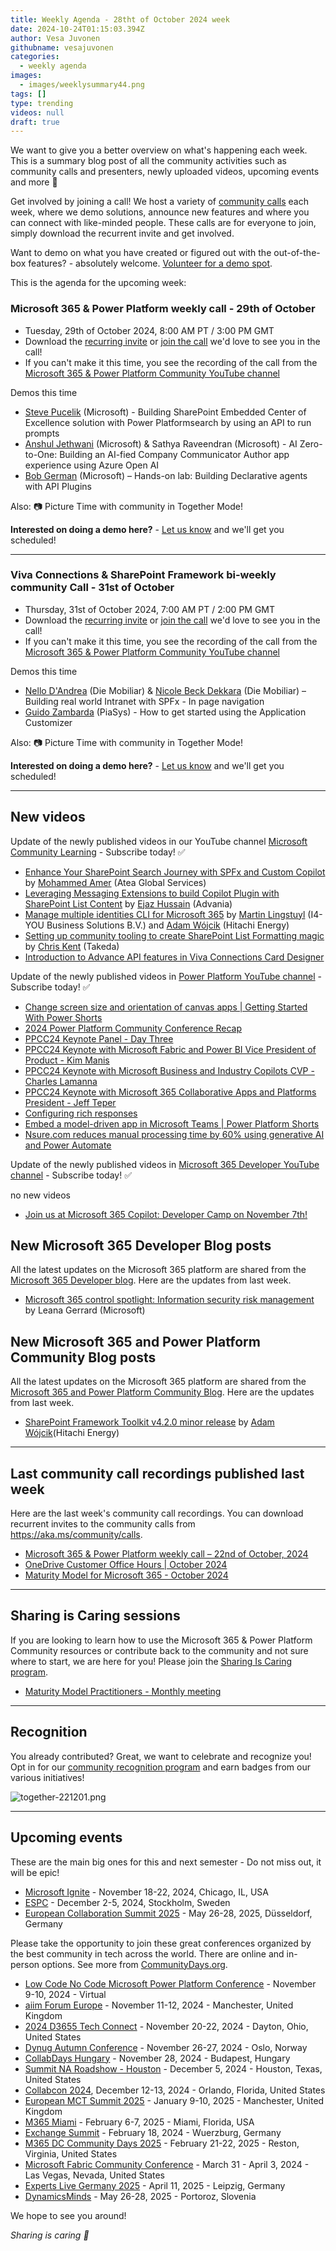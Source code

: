 ```yaml
---
title: Weekly Agenda - 28tht of October 2024 week
date: 2024-10-24T01:15:03.394Z
author: Vesa Juvonen
githubname: vesajuvonen
categories:
  - weekly agenda
images:
  - images/weeklysummary44.png
tags: []
type: trending
videos: null
draft: true
---
```


We want to give you a better overview on what's happening each week. This is a summary blog post of all the community activities such as community calls and presenters, newly uploaded videos, upcoming events and more 🚀 

Get involved by joining a call! We host a variety of [community calls](https://aka.ms/community/calls) each week, where we demo solutions, announce new features and where you can connect with like-minded people. These calls are for everyone to join, simply download the recurrent invite and get involved. 

Want to demo on what you have created or figured out with the out-of-the-box features? - absolutely welcome. [Volunteer for a demo spot](https://aka.ms/community/request/demo).

This is the agenda for the upcoming week:

### Microsoft 365 & Power Platform weekly call - 29th of October

* Tuesday, 29th of October 2024, 8:00 AM PT / 3:00 PM GMT
* Download the [recurring invite](https://aka.ms/m365-dev-call) or [join the call](https://aka.ms/m365-dev-call-join) we'd love to see you in the call!
* If you can't make it this time, you see the recording of the call from the [Microsoft 365 & Power Platform Community YouTube channel](https://www.youtube.com/playlist?list=PLR9nK3mnD-OUQOW86tT5dkCRQAVGY7DlH)

Demos this time

* [Steve Pucelik](https://www.linkedin.com/in/stevepucelik/) (Microsoft) - Building SharePoint Embedded Center of Excellence solution with Power Platformsearch by using an API to run prompts
* [Anshul Jethwani](https://www.linkedin.com/in/ajethwani/) (Microsoft) & Sathya Raveendran (Microsoft) - AI Zero-to-One: Building an AI-fied Company Communicator Author app experience using Azure Open AI
* [Bob German](https://www.linkedin.com/in/bgerman/) (Microsoft) – Hands-on lab: Building Declarative agents with API Plugins


Also: 📷 Picture Time with community in Together Mode!

**Interested on doing a demo here?** - [Let us know](https://aka.ms/community/request/demo) and we'll get you scheduled!

---


### Viva Connections & SharePoint Framework bi-weekly community Call - 31st of October

* Thursday, 31st of October 2024, 7:00 AM PT / 2:00 PM GMT
* Download the [recurring invite](https://aka.ms/spdev-spfx-call) or [join the call](https://aka.ms/spdev-spfx-call-join) we'd love to see you in the call!
* If you can't make it this time, you see the recording of the call from the [Microsoft 365 & Power Platform Community YouTube channel](https://www.youtube.com/watch?v=gAqUr9wa2_0&list=PLR9nK3mnD-OURfm5Ypu-wK52cxBv_gXCA)

Demos this time

* [Nello D'Andrea](https://www.linkedin.com/in/nello-d-andrea/) (Die Mobiliar) & [Nicole Beck Dekkara](https://www.linkedin.com/in/nicole-beck-dekkara/) (Die Mobiliar) –  Building real world Intranet with SPFx - In page navigation
* [Guido Zambarda](https://www.linkedin.com/in/guidozam/) (PiaSys) - How to get started using the Application Customizer


Also: 📷 Picture Time with community in Together Mode!

**Interested on doing a demo here?** - [Let us know](https://aka.ms/community/request/demo) and we'll get you scheduled!


---

## New videos 

Update of the newly published videos in our YouTube channel [Microsoft Community Learning](https://www.youtube.com/@MicrosoftCommunityLearning) - Subscribe today! ✅

* [Enhance Your SharePoint Search Journey with SPFx and Custom Copilot](https://www.youtube.com/watch?v=YwHL6Q44PgE) by [Mohammed Amer](https://linkedin.com/in/mohammad3mer) (Atea Global Services)
* [Leveraging Messaging Extensions to build Copilot Plugin with SharePoint List Content](https://www.youtube.com/watch?v=oPWwZ1FAmqo) by [Ejaz Hussain](https://linkedin.com/in/hussaine) (Advania)
* [Manage multiple identities CLI for Microsoft 365](https://www.youtube.com/watch?v=vmtFRnNckGM) by [Martin Lingstuyl](https://linkedin.com/in/martinlingstuyl) (I4-YOU Business Solutions B.V.) and [Adam Wójcik](https://linkedin.com/in/adam-w%c3%b3jcik-9b7777a6) (Hitachi Energy) 
* [Setting up community tooling to create SharePoint List Formatting magic](https://www.youtube.com/watch?v=ZE3mu348iS0) by [Chris Kent](https://www.linkedin.com/in/thechriskent/) (Takeda)
* [Introduction to Advance API features in Viva Connections Card Designer](https://www.youtube.com/watch?v=HlfuiIMZTXc)



Update of the newly published videos in [Power Platform YouTube channel](https://www.youtube.com/@mspowerplatform) - Subscribe today! ✅

* [Change screen size and orientation of canvas apps | Getting Started With Power Shorts](https://www.youtube.com/watch?v=dsow8q4LzA8)
* [2024 Power Platform Community Conference Recap](https://www.youtube.com/watch?v=MdYdPSFtfMk)
* [PPCC24 Keynote Panel - Day Three](https://www.youtube.com/watch?v=j_TLQFUKNRg)
* [PPCC24 Keynote with Microsoft Fabric and Power BI Vice President of Product - Kim Manis](https://www.youtube.com/watch?v=RPYbaarti7U)
* [PPCC24 Keynote with Microsoft Business and Industry Copilots CVP - Charles Lamanna](https://www.youtube.com/watch?v=R7tNtLxQaSY)
* [PPCC24 Keynote with Microsoft 365 Collaborative Apps and Platforms President - Jeff Teper](https://www.youtube.com/watch?v=AeOVJ5jRBZo)
* [Configuring rich responses](https://www.youtube.com/watch?v=so2TLye0cUo)
* [Embed a model-driven app in Microsoft Teams | Power Platform Shorts](https://www.youtube.com/watch?v=vRzJAN5P4X8)
* [Nsure.com reduces manual processing time by 60% using generative AI and Power Automate](https://www.youtube.com/watch?v=I0ykNx4XLE8)


Update of the newly published videos in [Microsoft 365 Developer YouTube channel](https://www.youtube.com/@Microsoft365Developer) - Subscribe today! ✅

no new videos

* [Join us at Microsoft 365 Copilot: Developer Camp on November 7th!](https://www.youtube.com/watch?v=l4bCs34T6qM)


## New Microsoft 365 Developer Blog posts

All the latest updates on the Microsoft 365 platform are shared from the [Microsoft 365 Developer blog](https://devblogs.microsoft.com/microsoft365dev/). Here are the updates from last week.

* [Microsoft 365 control spotlight: Information security risk management](https://devblogs.microsoft.com/microsoft365dev/microsoft-365-control-spotlight-information-security-risk-management/) by Leana Gerrard (Microsoft)


## New Microsoft 365 and Power Platform Community Blog posts

All the latest updates on the Microsoft 365 platform are shared from the [Microsoft 365 and Power Platform Community Blog](https://pnp.github.io/blog/). Here are the updates from last week.

* [SharePoint Framework Toolkit v4.2.0 minor release](https://pnp.github.io/blog/post/spfx-toolkit-vscode-v-4-2-release/) by [Adam Wójcik](https://www.linkedin.com/in/adam-w%C3%B3jcik-9b7777a6/)(Hitachi Energy)


---

## Last community call recordings published last week

Here are the last week's community call recordings. You can download recurrent invites to the community calls from https://aka.ms/community/calls.

* [Microsoft 365 & Power Platform weekly call – 22nd of October, 2024](https://www.youtube.com/watch?v=-wbmcljmDHI)
* [OneDrive Customer Office Hours | October 2024](https://www.youtube.com/watch?v=_uTkTrWcZfE)
* [Maturity Model for Microsoft 365 - October 2024](https://www.youtube.com/watch?v=Lq2Et15tc4s)



---

## Sharing is Caring sessions

If you are looking to learn how to use the Microsoft 365 & Power Platform Community resources or contribute back to the community and not sure where to start, we are here for you! Please join the [Sharing Is Caring program](https://pnp.github.io/sharing-is-caring/).

* [Maturity Model Practitioners - Monthly meeting](https://aka.ms/mm4m365/invite)

---

## Recognition

You already contributed? Great, we want to celebrate and recognize you! Opt in for our [community recognition program](https://pnp.github.io/recognitionprogram/) and earn badges from our various initiatives! 

![together-221201.png](images/community-recognization-program.png)

---

## Upcoming events

These are the main big ones for this and next semester - Do not miss out, it will be epic!

* [Microsoft Ignite](https://ignite.microsoft.com/en-US/home) - November 18-22, 2024, Chicago, IL, USA
* [ESPC](https://www.sharepointeurope.com/) - December 2-5, 2024, Stockholm, Sweden
* [European Collaboration Summit 2025](https://collabsummit.eu/) - May 26-28, 2025, Düsseldorf, Germany

Please take the opportunity to join these great conferences organized by the best community in tech across the world. There are online and in-person options. See more from [CommunityDays.org](https://www.communitydays.org/).



* [Low Code No Code Microsoft Power Platform Conference](https://www.communitydays.org/event/2024-11-09/low-code-no-code-microsoft-power-platform-conference-2024) - November 9-10, 2024 - Virtual
* [aiim Forum Europe](https://www.communitydays.org/event/2024-11-11/aiim-forum-europe) - November 11-12, 2024 - Manchester, United Kingdom
* [2024 D3655 Tech Connect](https://www.communitydays.org/event/2024-11-20/2024-d365-tech-connect) - November 20-22, 2024 - Dayton, Ohio, United States
* [Dynug Autumn Conference](https://www.communitydays.org/event/2024-11-26/dynug-autumn-conference) - November 26-27, 2024 - Oslo, Norway
* [CollabDays Hungary](https://www.communitydays.org/event/2024-11-28/collabdays-hungary-2024) - November 28, 2024 - Budapest, Hungary
* [Summit NA Roadshow - Houston](https://www.communitydays.org/event/2024-12-05/summit-na-roadshow-houston) - December 5, 2024 - Houston, Texas, United States
* [Collabcon 2024](https://www.communitydays.org/event/2024-12-12/collabcon-2024), December 12-13, 2024 - Orlando, Florida, United States
* [European MCT Summit 2025](https://www.communitydays.org/event/2025-01-09/european-mct-summit-2025) - January 9-10, 2025 - Manchester, United Kingdom
* [M365 Miami](https://www.communitydays.org/event/2025-02-06/m365-miami) - February 6-7, 2025 - Miami, Florida, USA
* [Exchange Summit](https://www.communitydays.org/event/2025-02-18/exchange-summit-2025) - February 18, 2024 - Wuerzburg, Germany
* [M365 DC Community Days 2025](https://www.communitydays.org/event/2025-02-21/m365-dc-community-days-2025) - February 21-22, 2025 - Reston, Virginia, United States
* [Microsoft Fabric Community Conference](https://www.communitydays.org/event/2025-03-31/microsoft-fabric-community-conference) - March 31 - April 3, 2024 - Las Vegas, Nevada, United States
* [Experts Live Germany 2025](https://www.communitydays.org/event/2025-04-11/experts-live-germany-2025) - April 11, 2025 - Leipzig, Germany
* [DynamicsMinds](https://www.communitydays.org/event/2025-05-26/dynamicsminds-2025) - May 26-28, 2025 - Portoroz, Slovenia

We hope to see you around!

_Sharing is caring 🧡_
